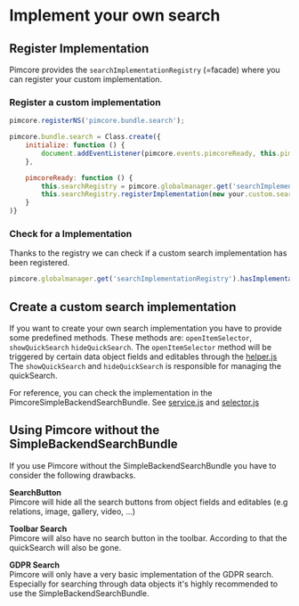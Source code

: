 # Implement your own search

## Register Implementation

Pimcore provides the `searchImplementationRegistry` (=facade) where you can register your custom implementation.

### Register a custom implementation
````js
pimcore.registerNS('pimcore.bundle.search');

pimcore.bundle.search = Class.create({
    initialize: function () {
        document.addEventListener(pimcore.events.pimcoreReady, this.pimcoreReady.bind(this));
    },

    pimcoreReady: function () {
        this.searchRegistry = pimcore.globalmanager.get('searchImplementationRegistry');
        this.searchRegistry.registerImplementation(new your.custom.search.implementation());
    }
)}
````

### Check for a Implementation

Thanks to the registry we can check if a custom search implementation has been registered.

```js
pimcore.globalmanager.get('searchImplementationRegistry').hasImplementation();
```

## Create a custom search implementation

If you want to create your own search implementation you have to provide some predefined methods. 
These methods are: `openItemSelector`, `showQuickSearch` `hideQuickSearch`.
The `openItemSelector` method will be triggered by certain data object fields and editables through the [helper.js](https://github.com/pimcore/pimcore/blob/11.x/bundles/AdminBundle/public/js/pimcore/helpers.js#L814)
The `showQuickSearch` and `hideQuickSearch` is responsible for managing the quickSearch.

For reference, you can check the implementation in the PimcoreSimpleBackendSearchBundle.
See [service.js](https://github.com/pimcore/pimcore/blob/11.x/bundles/SimpleBackendSearchBundle/public/js/pimcore/element/service.js) and [selector.js](https://github.com/pimcore/pimcore/blob/11.x/bundles/SimpleBackendSearchBundle/public/js/pimcore/element/selector/selector.js)

## Using Pimcore without the SimpleBackendSearchBundle

If you use Pimcore without the SimpleBackendSearchBundle you have to consider the following drawbacks.

**SearchButton**<br>
Pimcore will hide all the search buttons from object fields and editables (e.g relations, image, gallery, video, ...)

**Toolbar Search**<br>
Pimcore will also have no search button in the toolbar. According to that the quickSearch will also be gone.

**GDPR Search**<br>
Pimcore will only have a very basic implementation of the GDPR search.
Especially for searching through data objects it's highly recommended to use the SimpleBackendSearchBundle.